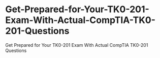 # Get-Prepared-for-Your-TK0-201-Exam-With-Actual-CompTIA-TK0-201-Questions
Get Prepared for Your TK0-201 Exam With Actual CompTIA TK0-201 Questions
